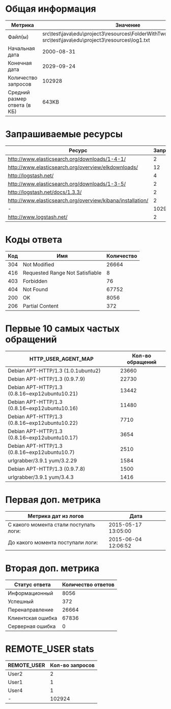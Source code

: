 # Общая информация
|Метрика|Значение|
|---|---|
|Файл(ы)|src\test\java\edu\project3\resources\FolderWithTwoLogsInside\log1.txt	src\test\java\edu\project3\resources\log1.txt	|
|Начальная дата|2000-08-31|
|Конечная дата|2029-09-24|
|Количество запросов|102928|
|Средний размер ответа (в КБ)|643KB|

# Запрашиваемые ресурсы
|Ресурс|Запросов|
|---|---|
|http://www.elasticsearch.org/downloads/1-4-1/|2|
|http://www.elasticsearch.org/overview/elkdownloads/|12|
|http://logstash.net/|4|
|http://www.elasticsearch.org/downloads/1-3-5/|2|
|http://logstash.net/docs/1.3.3/|2|
|http://www.elasticsearch.org/overview/kibana/installation/|2|
|-|102902|
|http://www.logstash.net/|2|

# Коды ответа
|Код|Имя|Количество|
|---|---|---|
|304|Not Modified|26664|
|416|Requested Range Not Satisfiable|8|
|403|Forbidden|76|
|404|Not Found|67752|
|200|OK|8056|
|206|Partial Content|372|

# Первые 10 самых частых обращений
|HTTP_USER_AGENT_MAP|Кол-во обращений|
|---|---|
|Debian APT-HTTP/1.3 (1.0.1ubuntu2)|23660|
|Debian APT-HTTP/1.3 (0.9.7.9)|22730|
|Debian APT-HTTP/1.3 (0.8.16~exp12ubuntu10.21)|13442|
|Debian APT-HTTP/1.3 (0.8.16~exp12ubuntu10.16)|11480|
|Debian APT-HTTP/1.3 (0.8.16~exp12ubuntu10.22)|7710|
|Debian APT-HTTP/1.3 (0.8.16~exp12ubuntu10.17)|3654|
|Debian APT-HTTP/1.3 (0.8.16~exp12ubuntu10.7)|2510|
|urlgrabber/3.9.1 yum/3.2.29|1584|
|Debian APT-HTTP/1.3 (0.9.7.8)|1500|
|urlgrabber/3.9.1 yum/3.4.3|1416|

# Первая доп. метрика
|Метрика дат из логов|Дата|
|---|---|
|С какого момента стали поступать логи:|2015-05-17  13:05:00|
|До какого момента поступали логи: |2015-06-04  12:06:52|

# Вторая доп. метрика
|Статус ответа|Количество ответов|
|---|---|
|Информационный|8056|
|Успешный|372|
|Перенаправление|26664|
|Клиентская ошибка|67836|
|Серверная ошибка|0|

# REMOTE_USER stats
|REMOTE_USER|Кол-во запросов|
|---|---|
|User2|2|
|User1|1|
|User4|1|
|-|102924|

